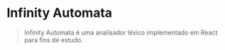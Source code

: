 # Infinity Automata

> Infinity Automata é uma analisador léxico implementado em React para fins de estudo.

